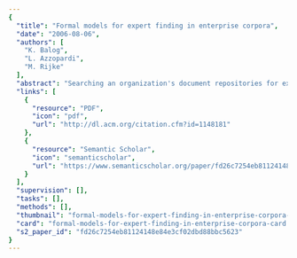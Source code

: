 ```yaml
---
{
  "title": "Formal models for expert finding in enterprise corpora",
  "date": "2006-08-06",
  "authors": [
    "K. Balog",
    "L. Azzopardi",
    "M. Rijke"
  ],
  "abstract": "Searching an organization's document repositories for experts provides a cost effective solution for the task of expert finding. We present two general strategies to expert searching given a document collection which are formalized using generative probabilistic models. The first of these directly models an expert's knowledge based on the documents that they are associated with, whilst the second locates documents on topic, and then finds the associated expert. Forming reliable associations is crucial to the performance of expert finding systems. Consequently, in our evaluation we compare the different approaches, exploring a variety of associations along with other operational parameters (such as topicality). Using the TREC Enterprise corpora, we show that the second strategy consistently outperforms the first. A comparison against other unsupervised techniques, reveals that our second model delivers excellent performance.",
  "links": [
    {
      "resource": "PDF",
      "icon": "pdf",
      "url": "http://dl.acm.org/citation.cfm?id=1148181"
    },
    {
      "resource": "Semantic Scholar",
      "icon": "semanticscholar",
      "url": "https://www.semanticscholar.org/paper/fd26c7254eb81124148e84e3cf02dbd88bbc5623"
    }
  ],
  "supervision": [],
  "tasks": [],
  "methods": [],
  "thumbnail": "formal-models-for-expert-finding-in-enterprise-corpora-thumb.jpg",
  "card": "formal-models-for-expert-finding-in-enterprise-corpora-card.jpg",
  "s2_paper_id": "fd26c7254eb81124148e84e3cf02dbd88bbc5623"
}
---
```


